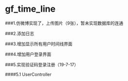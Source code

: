 # gf_time_line

###1.仿微博实现了，上传图片（9张），暂未实现数据库的连通

###2.添加日志

###3.增加显示所有用户时间线界面

###4.增加用户登录界面

###5.实现验证码登录注册（19-7-17）

####5.1 UserController


